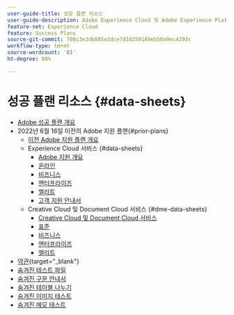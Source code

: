 ```yaml
---
user-guide-title: 성공 플랜 리소스
user-guide-description: Adobe Experience Cloud 및 Adobe Experience Platform을 위한 성공 플랜 및 지원 리소스입니다.
feature-set: Experience Cloud
feature: Success Plans
source-git-commit: 708c3e3db885e2dce7d1d258189eb50a9ec4293c
workflow-type: tm+mt
source-wordcount: '81'
ht-degree: 88%

---
```



# 성공 플랜 리소스 {#data-sheets}

+ [Adobe 성공 플랜 개요](overview.md)
+ 2022년 6월 16일 이전의 Adobe 지원 플랜{#prior-plans}
   + [이전 Adobe 지원 플랜 개요](overview-prior-plans.md)
   + Experience Cloud 서비스 {#data-sheets}
      + [Adobe 지원 개요](dx-overview.md)
      + [온라인](online.md)
      + [비즈니스](business.md)
      + [엔터프라이즈](enterprise.md)
      + [엘리트](elite.md)
      + [고객 지원 안내서](support-guide.md)
   + Creative Cloud 및 Document Cloud 서비스 {#dme-data-sheets}
      + [Creative Cloud 및 Document Cloud 서비스](dme-overview.md)
      + [표준](dme-standard.md)
      + [비즈니스](dme-business.md)
      + [엔터프라이즈](dme-enterprise.md)
      + [엘리트](dme-elite.md)
+ [약관](https://helpx.adobe.com/kr/support/programs/support-policies-terms-conditions.html){target="_blank"}
+ [숨겨진 테스트 파일](hidden-test.md)
+ [숨겨진 구문 안내서](hidden/syntax-style-guide.md)
+ [숨겨진 테이블 나누기](hidden/table-breaks.md)
+ [숨겨진 이미지 테스트](hidden/tables.md)
+ [숨겨진 메모 테스트](hidden/note-test.md)

<!--

Articles must be added to this TOC file in order to render.

Use this list format to specify links to articles and section headings that expand and collapse in the left rail of the user guide.

An article link CANNOT be used as a section heading.
-->
